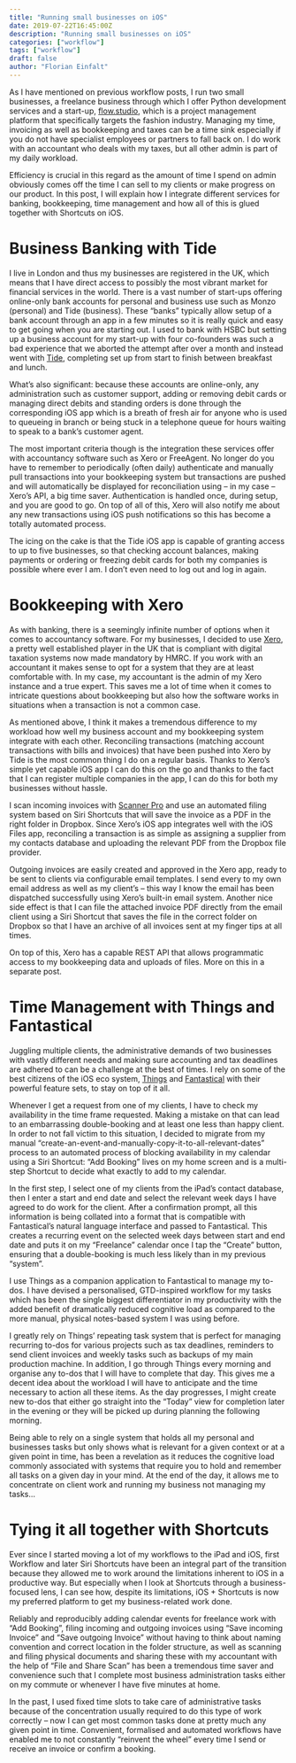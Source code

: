 ```yaml
---
title: "Running small businesses on iOS"
date: 2019-07-22T16:45:00Z
description: "Running small businesses on iOS"
categories: ["workflow"]
tags: ["workflow"]
draft: false
author: "Florian Einfalt"
---
```

As I have mentioned on previous workflow posts, I run two small businesses, a freelance business through which I offer Python development services and a start-up, [flow.studio](https://getflowstudio.com), which is a project management platform that specifically targets the fashion industry. Managing my time, invoicing as well as bookkeeping and taxes can be a time sink especially if you do not have specialist employees or partners to fall back on. I do work with an accountant who deals with my taxes, but all other admin is part of my daily workload.

Efficiency is crucial in this regard as the amount of time I spend on admin obviously comes off the time I can sell to my clients or make progress on our product. In this post, I will explain how I integrate different services for banking, bookkeeping, time management and how all of this is glued together with Shortcuts on iOS.
<!--more-->

# Business Banking with Tide

I live in London and thus my businesses are registered in the UK, which means that I have direct access to possibly the most vibrant market for financial services in the world. There is a vast number of start-ups offering online-only bank accounts for personal and business use such as Monzo (personal) and Tide (business). These “banks” typically allow setup of a bank account through an app in a few minutes so it is really quick and easy to get going when you are starting out. I used to bank with HSBC but setting up a business account for my start-up with four co-founders was such a bad experience that we aborted the attempt after over a month and instead went with [Tide](https://www.tide.co), completing set up from start to finish between breakfast and lunch.

What’s also significant: because these accounts are online-only, any administration such as customer support, adding or removing debit cards or managing direct debits and standing orders is done through the corresponding iOS app which is a breath of fresh air for anyone who is used to queueing in branch or being stuck in a telephone queue for hours waiting to speak to a bank’s customer agent.

The most important criteria though is the integration these services offer with accountancy software such as Xero or FreeAgent. No longer do you have to remember to periodically (often daily) authenticate and manually pull transactions into your bookkeeping system but transactions are pushed and will automatically be displayed for reconciliation using – in my case – Xero’s API, a big time saver. Authentication is handled once, during setup, and you are good to go. On top of all of this, Xero will also notify me about any new transactions using iOS push notifications so this has become a totally automated process.

The icing on the cake is that the Tide iOS app is capable of granting access to up to five businesses, so that checking account balances, making payments or ordering or freezing debit cards for both my companies is possible where ever I am. I don’t even need to log out and log in again.

# Bookkeeping with Xero

As with banking, there is a seemingly infinite number of options when it comes to accountancy software. For my businesses, I decided to use [Xero](https://www.xero.com), a pretty well established player in the UK that is compliant with digital taxation systems now made mandatory by HMRC. If you work with an accountant it makes sense to opt for a system that they are at least comfortable with. In my case, my accountant is the admin of my Xero instance and a true expert. This saves me a lot of time when it comes to intricate questions about bookkeeping but also how the software works in situations when a transaction is not a common case.

As mentioned above, I think it makes a tremendous difference to my workload how well my business account and my bookkeeping system integrate with each other. Reconciling transactions (matching account transactions with bills and invoices) that have been pushed into Xero by Tide is the most common thing I do on a regular basis. Thanks to Xero’s simple yet capable iOS app I can do this on the go and thanks to the fact that I can register multiple companies in the app, I can do this for both my businesses without hassle.

I scan incoming invoices with [Scanner Pro](https://readdle.com/scannerpro) and use an automated filing system based on Siri Shortcuts that will save the invoice as a PDF in the right folder in Dropbox. Since Xero’s iOS app integrates well with the iOS Files app, reconciling a transaction is as simple as assigning a supplier from my contacts database and uploading the relevant PDF from the Dropbox file provider.

Outgoing invoices are easily created and approved in the Xero app, ready to be sent to clients via configurable email templates. I send every to my own email address as well as my client’s – this way I know the email has been dispatched successfully using Xero’s built-in email system. Another nice side effect is that I can file the attached invoice PDF directly from the email client using a Siri Shortcut that saves the file in the correct folder on Dropbox so that I have an archive of all invoices sent at my finger tips at all times.

On top of this, Xero has a capable REST API that allows programmatic access to my bookkeeping data and uploads of files. More on this in a separate post.

# Time Management with Things and Fantastical

Juggling multiple clients, the administrative demands of two businesses with vastly different needs and making sure accounting and tax deadlines are adhered to can be a challenge at the best of times. I rely on some of the best citizens of the iOS eco system, [Things](https://culturedcode.com/things) and [Fantastical](https://flexibits.com/fantastical-iphone) with their powerful feature sets, to stay on top of it all.

Whenever I get a request from one of my clients, I have to check my availability in the time frame requested. Making a mistake on that can lead to an embarrassing double-booking and at least one less than happy client. In order to not fall victim to this situation, I decided to migrate from my manual “create-an-event-and-manually-copy-it-to-all-relevant-dates” process to an automated process of blocking availability in my calendar using a Siri Shortcut: “Add Booking” lives on my home screen and is a multi-step Shortcut to decide what exactly to add to my calendar.

In the first step, I select one of my clients from the iPad’s contact database, then I enter a start and end date and select the relevant week days I have agreed to do work for the client. After a confirmation prompt, all this information is being collated into a format that is compatible with Fantastical’s natural language interface and passed to Fantastical. This creates a recurring event on the selected week days between start and end date and puts it on my “Freelance” calendar once I tap the “Create” button, ensuring that a double-booking is much less likely than in my previous “system”.

I use Things as a companion application to Fantastical to manage my to-dos. I have devised a personalised, GTD-inspired workflow for my tasks which has been the single biggest differentiator in my productivity with the added benefit of dramatically reduced cognitive load as compared to the more manual, physical notes-based system I was using before.

I greatly rely on Things’ repeating task system that is perfect for managing recurring to-dos for various projects such as tax deadlines, reminders to send client invoices and weekly tasks such as backups of my main production machine. In addition, I go through Things every morning and organise any to-dos that I will have to complete that day. This gives me a decent idea about the workload I will have to anticipate and the time necessary to action all these items. As the day progresses, I might create new to-dos that either go straight into the “Today” view for completion later in the evening or they will be picked up during planning the following morning.

Being able to rely on a single system that holds all my personal and businesses  tasks but only shows what is relevant for a given context or at a given point in time, has been a revelation as it reduces the cognitive load commonly associated with systems that require you to hold and remember all tasks on a given day in your mind. At the end of the day, it allows me to concentrate on client work and running my business not managing my tasks...

# Tying it all together with Shortcuts

Ever since I started moving a lot of my workflows to the iPad and iOS, first Workflow and later Siri Shortcuts have been an integral part of the transition because they allowed me to work around the limitations inherent to iOS in a productive way. But especially when I look at Shortcuts through a business-focused lens, I can see how, despite its limitations, iOS + Shortcuts is now my preferred platform to get my business-related work done.

Reliably and reproducibly adding calendar events for freelance work with “Add Booking”, filing incoming and outgoing invoices using “Save incoming Invoice” and “Save outgoing Invoice” without having to think about naming convention and correct location in the folder structure, as well as scanning and filing physical documents and sharing these with my accountant with the help of “File and Share Scan” has been a tremendous time saver and convenience such that I complete most business administration tasks either on my commute or whenever I have five minutes at home.

In the past, I used fixed time slots to take care of administrative tasks because of the concentration usually required to do this type of work correctly – now I can get most common tasks done at pretty much any given point in time. Convenient, formalised and automated workflows have enabled me to not constantly “reinvent the wheel” every time I send or receive an invoice or confirm a booking.